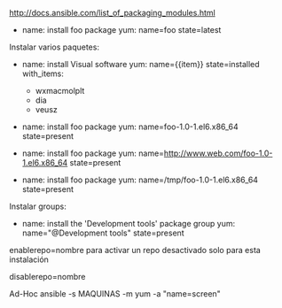http://docs.ansible.com/list_of_packaging_modules.html

- name: install foo package
  yum: name=foo state=latest

Instalar varios paquetes:
  - name: install Visual software
    yum: name={{item}} state=installed
    with_items:
     - wxmacmolplt
     - dia
     - veusz

- name: install foo package
  yum: name=foo-1.0-1.el6.x86_64 state=present

- name: install foo package
  yum: name=http://www.web.com/foo-1.0-1.el6.x86_64 state=present

- name: install foo package
  yum: name=/tmp/foo-1.0-1.el6.x86_64 state=present

Instalar groups:
- name: install the 'Development tools' package group
  yum: name="@Development tools" state=present


enablerepo=nombre
para activar un repo desactivado solo para esta instalación

disablerepo=nombre


Ad-Hoc
ansible -s MAQUINAS -m yum -a "name=screen"
